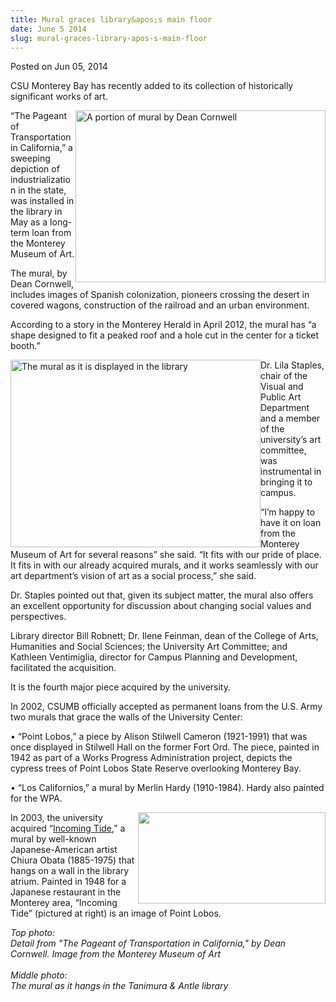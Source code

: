 ```yaml
---
title: Mural graces library&apos;s main floor
date: June 5 2014
slug: mural-graces-library-apos-s-main-floor
---
```





<span class="date">Posted on Jun 05, 2014    </span>
<p>CSU Monterey Bay has recently added to its collection of
historically significant works of art.</p>
<p><img alt="A portion of mural by Dean Cornwell" src="http://news.csumb.edu/sites/default/files/65/attachments/news/images/detail_shot_of_mural_for_web.jpg" style="width:400px; height:275px; float:right">&#x201C;The Pageant of
Transportation in California,&#x201D; a sweeping depiction of
industrialization in the state, was installed in the library in May
as a long-term loan from the Monterey Museum of Art.</img></p>
<p>The mural, by Dean Cornwell, includes images of Spanish
colonization, pioneers crossing the desert in covered wagons,
construction of the railroad and an urban environment.</p>
<p>According to a story in the Monterey Herald in April 2012, the
mural has &#x201C;a shape designed to fit a peaked roof and a hole cut in
the center for a ticket booth.&#x201D;</p>
<p><img alt="The mural as it is displayed in the library" src="http://news.csumb.edu/sites/default/files/65/attachments/news/images/photo_1.jpg" style="width:400px; height:300px; float:left">Dr. Lila Staples,
chair of the Visual and Public Art Department and a member of the
university&#x2019;s art committee, was instrumental in bringing it to
campus.</img></p>
<p>&#x201C;I&#x2019;m happy to have it on loan from the Monterey Museum of Art
for several reasons&#x201D; she said. &#x201C;It fits with our pride of place. It
fits in with our already acquired murals, and it works seamlessly
with our art department&#x2019;s vision of art as a social process,&#x201D; she
said.</p>
<p>Dr. Staples pointed out that, given its subject matter, the
mural also offers an excellent opportunity for discussion about
changing social values and perspectives.</p>
<p>Library director Bill Robnett; Dr. Ilene Feinman, dean of the
College of Arts, Humanities and Social Sciences; the University Art
Committee; and Kathleen Ventimiglia, director for Campus Planning
and Development, facilitated the acquisition.</p>
<p>It is the fourth major piece acquired by the university.</p>
<p>In 2002, CSUMB officially accepted as permanent loans from the
U.S. Army two murals that grace the walls of the University
Center:</p>
<p>&#x2022; &#x201C;Point Lobos,&#x201D; a piece by Alison Stilwell Cameron (1921-1991)
that was once displayed in Stilwell Hall on the former Fort Ord.
The piece, painted in 1942 as part of a Works Progress
Administration project, depicts the cypress trees of Point Lobos
State Reserve overlooking Monterey Bay.</p>
<p>&#x2022; &#x201C;Los Californios,&#x201D; a mural by Merlin Hardy (1910-1984). Hardy
also painted for the WPA.</p>
<p><img alt="" src="http://news.csumb.edu/sites/default/files/65/attachments/news/images/obata_piece.jpg" style="width:300px; height:146px; float:right">In 2003, the
university acquired &#x201C;<a href="http://library.csumb.edu/incoming-tide-chiura-obata" rel="nofollow">Incoming Tide</a>,&#x201D; a mural by well-known
Japanese-American artist Chiura Obata (1885-1975) that hangs on a
wall in the library atrium. Painted in 1948 for a Japanese
restaurant in the Monterey area, &#x201C;Incoming Tide&#x201D; (pictured at
right) is an image of Point Lobos.&#xA0;</img></p>
<p class="small"><em>Top photo:<br>
Detail from &quot;The Pageant of Transportation in California,&quot; by Dean
Cornwell. Image from the Monterey Museum of Art<br>
<br>
Middle photo:<br>
The mural as it hangs in the Tanimura &amp; Antle library</br></br></br></br></em></p>
<p>&#xA0;</p>
<p><br>
&#xA0;</br></p>





